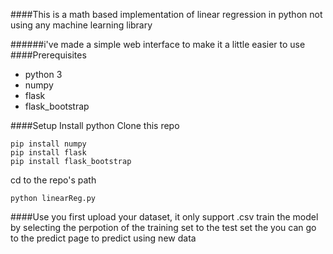 ####This is a math based implementation of linear regression in python not using any machine learning library

######i've made a simple web interface to make it a little easier to use
####Prerequisites
- python 3
- numpy
- flask
- flask_bootstrap

####Setup
Install python 
Clone this repo
```
pip install numpy 
pip install flask
pip install flask_bootstrap
```
cd to the repo's path
```
python linearReg.py
```
####Use
you first upload your dataset, it only support .csv
train the model by selecting the perpotion of the training set to the test set
the you can go to the predict page to predict using new data